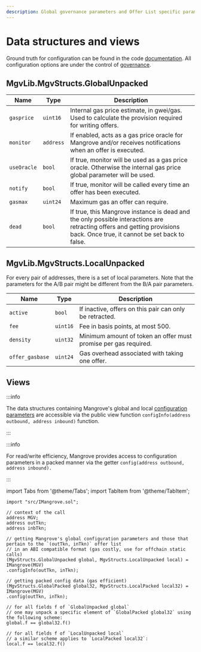 ```yaml
---
description: Global governance parameters and Offer List specific parameters.
---
```


# Data structures and views

Ground truth for configuration can be found in the code [documentation](pathname:///MgvDoc/). All configuration options are under the control of [governance](README.md).

## MgvLib.MgvStructs.GlobalUnpacked

| Name        | Type      | Description                                                                                                                                                              |
| ----------- | --------- | ------------------------------------------------------------------------------------------------------------------------------------------------------------------------ |
| `gasprice`  | `uint16`  | Internal gas price estimate, in gwei/gas. Used to calculate the provision required for writing offers.                                                                   |
| `monitor`   | `address` | If enabled, acts as a gas price oracle for Mangrove and/or receives notifications when an offer is executed.                                                             |
| `useOracle` | `bool`    | If true, monitor will be used as a gas price oracle. Otherwise the internal gas price global parameter will be used.                                                     |
| `notify`    | `bool`    | If true, monitor will be called every time an offer has been executed.                                                                                                   |
| `gasmax`    | `uint24`  | Maximum gas an offer can require.                                                                                                                                        |
| `dead`      | `bool`    | If true, this Mangrove instance is dead and the only possible interactions are retracting offers and getting provisions back. Once true, it cannot be set back to false. |

## MgvLib.MgvStructs.LocalUnpacked

For every pair of addresses, there is a set of local parameters. Note that the parameters for the A/B pair might be different from the B/A pair parameters.

| Name                | Type     | Description                                                                     |
| ------------------- | -------- | ------------------------------------------------------------------------------- |
| `active`            | `bool`   | If inactive, offers on this pair can only be retracted.                         |
| `fee`               | `uint16` | Fee in basis points, at most 500.                                               |
| `density`           | `uint32` | Minimum amount of token an offer must promise per gas required.                 |
| `offer_gasbase`     | `uint24` | Gas overhead associated with taking one offer.                                  |

## Views

:::info

The data structures containing Mangrove's global and local [configuration parameters](mangrove-configuration.md) are accessible via the public view function `configInfo(address outbound, address inbound)` function.

:::

:::info

For read/write efficiency, Mangrove provides access to configuration parameters in a packed manner via the getter `config(address outbound, address inbound).`

:::

import Tabs from '@theme/Tabs';
import TabItem from '@theme/TabItem';

<Tabs>
<TabItem value="solidity" label="Solidity" default>

```solidity
import "src/IMangrove.sol";

// context of the call
address MGV;
address outTkn;
address inbTkn;

// getting Mangrove's global configuration parameters and those that pertain to the `(outTkn, inTkn)` offer list
// in an ABI compatible format (gas costly, use for offchain static calls)
(MgvStructs.GlobalUnpacked global, MgvStructs.LocalUnpacked local) = IMangrove(MGV)
.configInfo(outTkn, inTkn);

// getting packed config data (gas efficient)
(MgvStructs.GlobalPacked global32, MgvStructs.LocalPacked local32) = IMangrove(MGV)
.config(outTkn, inTkn);

// for all fields f of `GlobalUnpacked global` 
// one may unpack a specific element of `GlobalPacked global32` using the following scheme:
global.f == global32.f()

// for all fields f of `LocalUnpacked local` 
// a similar scheme applies to `LocalPacked local32`:
local.f == local32.f()

```

</TabItem>
</Tabs>